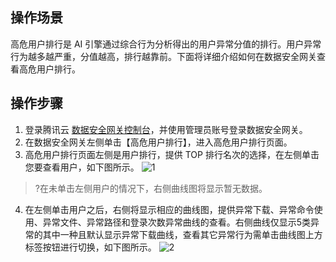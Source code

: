 ## 操作场景

高危用户排行是 AI 引擎通过综合行为分析得出的用户异常分值的排行。用户异常行为越多越严重，分值越高，排行越靠前。下面将详细介绍如何在数据安全网关查看高危用户排行。

## 操作步骤
1. 登录腾讯云 [数据安全网关控制台](https://console.cloud.tencent.com/cds/dasb)，并使用管理员账号登录数据安全网关。
2. 在数据安全网关左侧单击【高危用户排行】，进入高危用户排行页面。
3. 高危用户排行页面左侧是用户排行，提供 TOP 排行名次的选择，在左侧单击您要查看用户，如下图所示。
![1](https://main.qcloudimg.com/raw/fddb73eb3a313b6dc5231e9d78d5d04a.png)
>?在未单击左侧用户的情况下，右侧曲线图将显示暂无数据。
4. 在左侧单击用户之后，右侧将显示相应的曲线图，提供异常下载、异常命令使用、异常文件、异常路径和登录次数异常曲线的查看。右侧曲线仅显示5类异常的其中一种且默认显示异常下载曲线，查看其它异常行为需单击曲线图上方标签按钮进行切换，如下图所示。
![2](https://main.qcloudimg.com/raw/ca13bc391f2e2ce6ed35953338141209.png)
